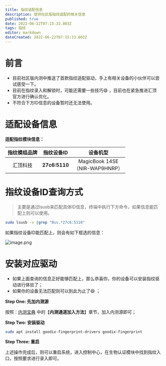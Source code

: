 ```yaml
---
title: 指纹适配信息
description: 提供社区版指纹适配的相关信息
published: true
date: 2022-06-22T07:15:33.803Z
tags: 指纹
editor: markdown
dateCreated: 2022-06-22T07:15:33.803Z
---
```


# 前言

- 目前社区版内测中推送了首款指纹适配驱动，手上有相关设备的小伙伴可以尝试感受一下。
- 目前在指纹录入和解锁时，可能还需要一些技巧😄 ，目前也在紧急推进汇顶官方进行确认优化。
- 不符合下方ID信息的设备暂时还无法使用。

# 适配设备信息

**适配指纹模块信息：**

| 指纹模组品牌 |     指纹设备ID     |               设备机型               |
| :----------: | :-----------------: | :----------------------------------: |
|   汇顶科技   | **27c6:5110** | MagicBook 14SE<br />（NIR-WAP9HNRP） |

# 指纹设备ID查询方式

> 主要是通过lsusb来匹配具体ID信息，终端中执行下方命令，如果信息能匹配上则可以使用。

```bash
sudo lsusb -v |grep "Bus.*27c6:5110"
```

如果指纹设备ID能匹配上，则会有如下框选的信息：

![image.png](https://storage.deepin.org/thread/202206221439442879_image.png)

# 安装对应驱动

- 如果上面查询的信息正好能够匹配上，那么恭喜你，你的设备可以安装指纹驱动进行体验了；
- 如果你的设备无法匹配则可以到此为止了😄 ；

**Step One: 先加内测源**

按照：[内测宝典](https://shimo.im/docs/gvVqRVpeE1Pu0qyP) 中的【**内测通道加入方法**】章节，加入内测源即可；

**Step Two: 安装驱动**

```bash
sudo apt install goodix-fingerprint-drivers goodix-fingerprint
```

**Step Three: 重启**

上述操作完成后，则可以重启系统，进入控制中心，在生物认证模块中找到指纹入口，按照要求进行录入即可。